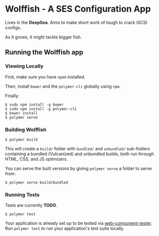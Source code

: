 # Wolffish - A SES Configuration App #

Lives in the __DeepSea__.  Aims to make short work of tough to crack iSCSI
configs.

As it grows, it might tackle bigger fish.

## Running the Wolffish app ##

### Viewing Locally ###

First, make sure you have `npm4` installed.

Then, install `bower` and the `polymer-cli` globally using `npm`.

Finally:

    $ sudo npm install -g bower
    $ sudo npm install -g polymer-cli
    $ bower install
    $ polymer serve

### Building Wolffish ###

```
$ polymer build
```

This will create a `build/` folder with `bundled/` and `unbundled/` sub-folders
containing a bundled (Vulcanized) and unbundled builds, both run through HTML,
CSS, and JS optimizers.

You can serve the built versions by giving `polymer serve` a folder to serve
from:

```
$ polymer serve build/bundled
```

### Running Tests ###

Tests are currently __TODO__.

```
$ polymer test
```

Your application is already set up to be tested via
[web-component-tester](https://github.com/Polymer/web-component-tester).
Run `polymer test` to run your application's test suite locally.
